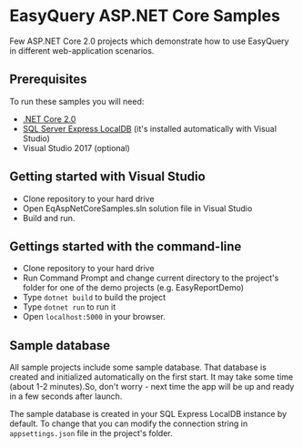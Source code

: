 # EasyQuery ASP.NET Core Samples
Few ASP.NET Core 2.0 projects which demonstrate how to use EasyQuery in different web-application scenarios.

## Prerequisites
To run these samples you will need:
 * [.NET Core 2.0](https://www.microsoft.com/net/core)
 * [SQL Server Express LocalDB](https://www.microsoft.com/en-us/sql-server/sql-server-editions-express) (it's installed automatically with Visual Studio)
 * Visual Studio 2017 (optional)
 

## Getting started with Visual Studio 
 * Clone repository to your hard drive
 * Open EqAspNetCoreSamples.sln solution file in Visual Studio
 * Build and run.
 
 
## Gettings started with the command-line
 * Clone repository to your hard drive
 * Run Command Prompt and change current directory to the project's folder for one of the demo projects (e.g. EasyReportDemo)
 * Type `dotnet build` to build the project
 * Type `dotnet run` to run it
 * Open `localhost:5000` in your browser.

 
 
## Sample database
All sample projects include some sample database. That database is created and initialized automatically on the first start. It may take some time (about 1-2 minutes).So, don't worry - next time the app will be up and ready in a few seconds after launch.

The sample database is created in your SQL Express LocalDB instance by default. To change that you can modify the connection string in `appsettings.json` file in the project's folder.
 
